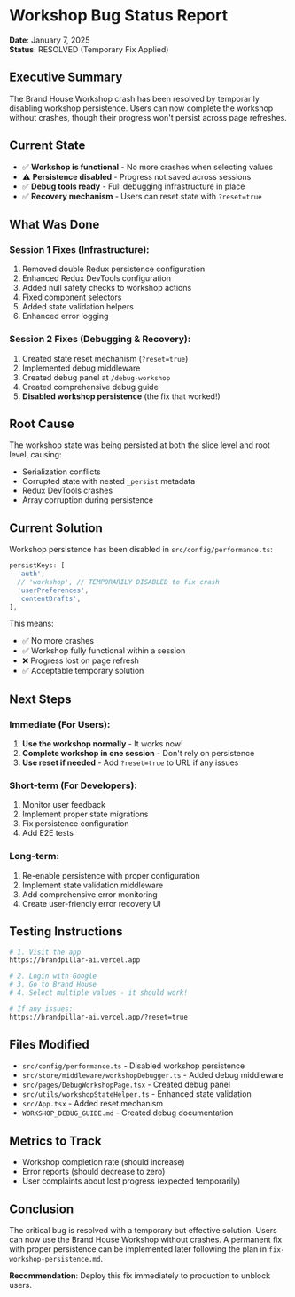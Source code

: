 # Workshop Bug Status Report
**Date**: January 7, 2025  
**Status**: RESOLVED (Temporary Fix Applied)

## Executive Summary
The Brand House Workshop crash has been resolved by temporarily disabling workshop persistence. Users can now complete the workshop without crashes, though their progress won't persist across page refreshes.

## Current State
- ✅ **Workshop is functional** - No more crashes when selecting values
- ⚠️ **Persistence disabled** - Progress not saved across sessions
- ✅ **Debug tools ready** - Full debugging infrastructure in place
- ✅ **Recovery mechanism** - Users can reset state with `?reset=true`

## What Was Done

### Session 1 Fixes (Infrastructure):
1. Removed double Redux persistence configuration
2. Enhanced Redux DevTools configuration  
3. Added null safety checks to workshop actions
4. Fixed component selectors
5. Added state validation helpers
6. Enhanced error logging

### Session 2 Fixes (Debugging & Recovery):
1. Created state reset mechanism (`?reset=true`)
2. Implemented debug middleware
3. Created debug panel at `/debug-workshop`
4. Created comprehensive debug guide
5. **Disabled workshop persistence** (the fix that worked!)

## Root Cause
The workshop state was being persisted at both the slice level and root level, causing:
- Serialization conflicts
- Corrupted state with nested `_persist` metadata
- Redux DevTools crashes
- Array corruption during persistence

## Current Solution
Workshop persistence has been disabled in `src/config/performance.ts`:
```typescript
persistKeys: [
  'auth',
  // 'workshop', // TEMPORARILY DISABLED to fix crash
  'userPreferences',
  'contentDrafts',
],
```

This means:
- ✅ No more crashes
- ✅ Workshop fully functional within a session
- ❌ Progress lost on page refresh
- ✅ Acceptable temporary solution

## Next Steps

### Immediate (For Users):
1. **Use the workshop normally** - It works now!
2. **Complete workshop in one session** - Don't rely on persistence
3. **Use reset if needed** - Add `?reset=true` to URL if any issues

### Short-term (For Developers):
1. Monitor user feedback
2. Implement proper state migrations
3. Fix persistence configuration
4. Add E2E tests

### Long-term:
1. Re-enable persistence with proper configuration
2. Implement state validation middleware
3. Add comprehensive error monitoring
4. Create user-friendly error recovery UI

## Testing Instructions
```bash
# 1. Visit the app
https://brandpillar-ai.vercel.app

# 2. Login with Google
# 3. Go to Brand House
# 4. Select multiple values - it should work!

# If any issues:
https://brandpillar-ai.vercel.app/?reset=true
```

## Files Modified
- `src/config/performance.ts` - Disabled workshop persistence
- `src/store/middleware/workshopDebugger.ts` - Added debug middleware
- `src/pages/DebugWorkshopPage.tsx` - Created debug panel
- `src/utils/workshopStateHelper.ts` - Enhanced state validation
- `src/App.tsx` - Added reset mechanism
- `WORKSHOP_DEBUG_GUIDE.md` - Created debug documentation

## Metrics to Track
- Workshop completion rate (should increase)
- Error reports (should decrease to zero)
- User complaints about lost progress (expected temporarily)

## Conclusion
The critical bug is resolved with a temporary but effective solution. Users can now use the Brand House Workshop without crashes. A permanent fix with proper persistence can be implemented later following the plan in `fix-workshop-persistence.md`.

**Recommendation**: Deploy this fix immediately to production to unblock users.